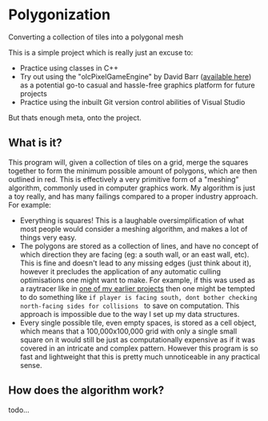 # Polygonization
Converting a collection of tiles into a polygonal mesh

This is a simple project which is really just an excuse to:
 - Practice using classes in C++
 - Try out using the "olcPixelGameEngine" by David Barr ([available here](https://github.com/OneLoneCoder/olcPixelGameEngine)) as a potential go-to casual and hassle-free graphics platform for future projects
 - Practice using the inbuilt Git version control abilities of Visual Studio

But thats enough meta, onto the project.

What is it?
------

This program will, given a collection of tiles on a grid, merge the squares together to form the minimum possible amount of polygons, which are then outlined in red. This is effectively a very primitive form of a "meshing" algorithm, commonly used in computer graphics work. My algorithm is just a toy really, and has many failings compared to a proper industry approach.
For example:
 - Everything is squares! This is a laughable oversimplification of what most people would consider a meshing algorithm, and makes a lot of things very easy.
 - The polygons are stored as a collection of lines, and have no concept of which direction they are facing (eg: a south wall, or an east wall, etc). This is fine and doesn't lead to any missing edges (just think about it), however it precludes the application of any automatic culling optimisations one might want to make. For example, if this was used as a raytracer like in [one of my earlier projects](https://github.com/Antiochian/2D-shadow-casting) then one might be tempted to do something like ```if player is facing south, dont bother checking north-facing sides for collisions ``` to save on computation. This approach is impossible due to the way I set up my data structures.
 - Every single possible tile, even empty spaces, is stored as a cell object, which means that a 100,000x100,000 grid with only a single small square on it would still be just as computationally expensive as if it was covered in an intricate and complex pattern. However this program is so fast and lightweight that this is pretty much unnoticeable in any practical sense.


How does the algorithm work?
-----

todo...
